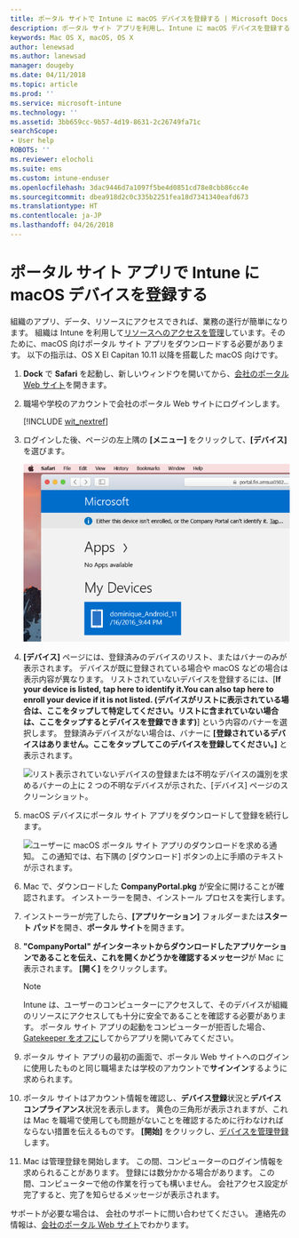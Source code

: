 ```yaml
---
title: ポータル サイトで Intune に macOS デバイスを登録する | Microsoft Docs
description: ポータル サイト アプリを利用し、Intune に macOS デバイスを登録する方法について説明します
keywords: Mac OS X, macOS, OS X
author: lenewsad
ms.author: lanewsad
manager: dougeby
ms.date: 04/11/2018
ms.topic: article
ms.prod: ''
ms.service: microsoft-intune
ms.technology: ''
ms.assetid: 3bb659cc-9b57-4d19-8631-2c26749fa71c
searchScope:
- User help
ROBOTS: ''
ms.reviewer: elocholi
ms.suite: ems
ms.custom: intune-enduser
ms.openlocfilehash: 3dac9446d7a1097f5be4d0851cd78e8cbb86cc4e
ms.sourcegitcommit: dbea918d2c0c335b2251fea18d7341340eafd673
ms.translationtype: HT
ms.contentlocale: ja-JP
ms.lasthandoff: 04/26/2018
---
```

# <a name="enroll-your-macos-device-in-intune-with-the-company-portal-app"></a>ポータル サイト アプリで Intune に macOS デバイスを登録する

組織のアプリ、データ、リソースにアクセスできれば、業務の遂行が簡単になります。 組織は Intune を利用して[リソースへのアクセスを管理](what-happens-if-you-install-the-Company-Portal-app-and-enroll-your-device-in-intune-macos.md)しています。そのために、macOS 向けポータル サイト アプリをダウンロードする必要があります。 以下の指示は、OS X El Capitan 10.11 以降を搭載した macOS 向けです。


1. __Dock__ で __Safari__ を起動し、新しいウィンドウを開いてから、[会社のポータル Web サイト](https://portal.manage.microsoft.com)を開きます。

2. 職場や学校のアカウントで会社のポータル Web サイトにログインします。

   [!INCLUDE [wit_nextref](includes/end-user-password-guidance.md)]


3. ログインした後、ページの左上隅の **[メニュー]** をクリックして、**[デバイス]** を選びます。

   ![アプリをまだインストールできないことと、下に [デバイス] ボタンが示されている Web ポータルのランディング ページのスクリーンショット。](./media/macOS_enroll_001_landing_page.png)

4. __[デバイス]__ ページには、登録済みのデバイスのリスト、またはバナーのみが表示されます。 デバイスが既に登録されている場合や macOS などの場合は表示内容が異なります。 リストされていないデバイスを登録するには、[__If your device is listed, tap here to identify it.You can also tap here to enroll your device if it is not listed. (デバイスがリストに表示されている場合は、ここをタップして特定してください。リストに含まれていない場合は、ここをタップするとデバイスを登録できます)__] という内容のバナーを選択します。 登録済みデバイスがない場合は、バナーに **[登録されているデバイスはありません。ここをタップしてこのデバイスを登録してください。]** と表示されます。

    ![リスト表示されていないデバイスの登録または不明なデバイスの識別を求めるバナーの上に 2 つの不明なデバイスが示された、[デバイス] ページのスクリーンショット。](./media/macOS_enroll_002_tap_here_banner.png)

5. macOS デバイスにポータル サイト アプリをダウンロードして登録を続行します。

    ![ユーザーに macOS ポータル サイト アプリのダウンロードを求める通知。 この通知では、右下隅の [ダウンロード] ボタンの上に手順のテキストが示されます。](./media/macOS_enroll_IWP_CP_app_notice.png)

6. Mac で、ダウンロードした **CompanyPortal.pkg** が安全に開けることが確認されます。 インストーラーを開き、インストール プロセスを実行します。

7. インストーラーが完了したら、**[アプリケーション]** フォルダーまたは**スタート パッド**を開き、**ポータル サイト**を開きます。

8. **"CompanyPortal" がインターネットからダウンロードしたアプリケーションであることを伝え、これを開くかどうかを確認するメッセージ**が Mac に表示されます。 **[開く]** をクリックします。

   > [!NOTE]
   > Intune は、ユーザーのコンピューターにアクセスして、そのデバイスが組織のリソースにアクセスしても十分に安全であることを確認する必要があります。 ポータル サイト アプリの起動をコンピューターが拒否した場合、[Gatekeeper をオフに](https://support.apple.com/HT202491)してからアプリを開いてみてください。

9. ポータル サイト アプリの最初の画面で、ポータル Web サイトへのログインに使用したものと同じ職場または学校のアカウントで**サインイン**するように求められます。

10. ポータル サイトはアカウント情報を確認し、**デバイス登録**状況と**デバイス コンプライアンス**状況を表示します。 黄色の三角形が表示されますが、これは Mac を職場で使用しても問題がないことを確認するために行わなければならない措置を伝えるものです。 **[開始]** をクリックし、[デバイスを管理登録](what-info-can-your-company-see-when-you-enroll-your-device-in-intune.md)します。

11. Mac は管理登録を開始します。 この間、コンピューターのログイン情報を求められることがあります。 登録には数分かかる場合があります。 この間、コンピューターで他の作業を行っても構いません。 会社アクセス設定が完了すると、完了を知らせるメッセージが表示されます。

サポートが必要な場合は、 会社のサポートに問い合わせてください。 連絡先の情報は、[会社のポータル Web サイト](https://portal.manage.microsoft.com#HelpDeskDialog)でわかります。
